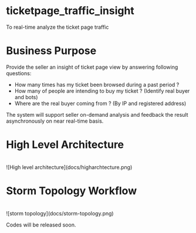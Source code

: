 # ticketpage_traffic_insight
To real-time analyze the ticket page traffic

Business Purpose
================
Provide the seller an insight of ticket page view by answering following questions:

- How many times has my ticket been browsed during a past period ?
- How many of people are intending to buy my ticket ? (Identify real buyer and bots)
- Where are the real buyer coming from ? (By IP and registered address)

The system will support seller on-demand analysis and feedback the result asynchronously on near real-time basis.

High Level Architecture
=======================
<br>
![High level architecture](docs/higharchtecture.png)
<br>

Storm Topology Workflow
=======================
<br>
![storm topology](docs/storm-topology.png)
<br>

Codes will be released soon.